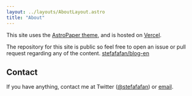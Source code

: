 ```yaml
---
layout: ../layouts/AboutLayout.astro
title: "About"
---
```


This site uses the [AstroPaper theme](https://github.com/satnaing/astro-paper), and is hosted on [Vercel](https://vercel.com/).

The repository for this site is public so feel free to open an issue or pull request regarding any of the content. [stefafafan/blog-en](https://github.com/stefafafan/blog-en)

## Contact

If you have anything, contact me at Twitter ([@stefafafan](https://twitter.com/stefafafan)) or [email](mailto:hello@stenyan.jp).
